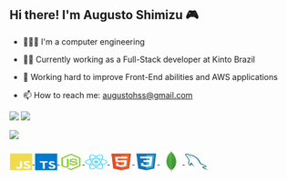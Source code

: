 ## Hi there! I'm Augusto Shimizu 🎮

- 👨🏼‍💻 I'm a computer engineering
- 🤵🏽 Currently working as a Full-Stack developer at Kinto Brazil
- 🌱 Working hard to improve Front-End abilities and AWS applications  

- 📫 How to reach me: <augustohss@gmail.com>

 <a href = "mailto:augustohss@gmail.com"><img src="https://img.shields.io/badge/Gmail-white?style=for-the-badge&logo=gmail&logoColor=red" target="_blank"></a>
  <a href="https://www.linkedin.com/in/augustoshz/" target="_blank"><img src="https://img.shields.io/badge/LinkedIn-0077B5?style=for-the-badge&logo=linkedin&logoColor=white" target="_blank"></a>
  
 <div>
  <a href="https://github.com/AugustoShz">
  <img height="180em" src="https://github-readme-stats.vercel.app/api/top-langs/?username=AugustoShz&layout=compact&langs_count=6&theme=midnight-purple"/>
 </div>

 <div style="display: inline_block"><br>
  <img align="center" alt="Johen-JavaScript" height="30" width="40" src="https://raw.githubusercontent.com/devicons/devicon/master/icons/javascript/javascript-plain.svg">
  <img align="center" alt="Johen-Type" height="30" width="40" src="https://raw.githubusercontent.com/devicons/devicon/master/icons/typescript/typescript-plain.svg">
  <img align="center" alt="JoHen-C" height="30" width="40" src="https://raw.githubusercontent.com/devicons/devicon/master/icons/nodejs/nodejs-original.svg">
  <img align="center" alt="Johen-React" height="30" width="40" src="https://raw.githubusercontent.com/devicons/devicon/master/icons/react/react-original.svg">
  <img align="center" alt="Johen-HTML" height="30" width="40" src="https://raw.githubusercontent.com/devicons/devicon/master/icons/html5/html5-original.svg">
  <img align="center" alt="Johen-CSS" height="30" width="40" src="https://raw.githubusercontent.com/devicons/devicon/master/icons/css3/css3-original.svg">
  <img align="center" alt="JoHen-Java" height="40" width="40" src="https://raw.githubusercontent.com/devicons/devicon/master/icons/mongodb/mongodb-original.svg">
  <img align="center" alt="JoHen-C" height="30" width="40" src="https://raw.githubusercontent.com/devicons/devicon/master/icons/mysql/mysql-original.svg">
 </div>
